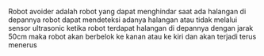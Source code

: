 Robot avoider adalah robot yang dapat menghindar saat ada halangan di depannya 
robot dapat mendeteksi adanya halangan atau tidak melalui sensor ultrasonic 
ketika robot terdapat halangan di depannya dengan jarak 50cm maka robot akan berbelok ke kanan atau ke kiri 
dan akan terjadi terus menerus 
